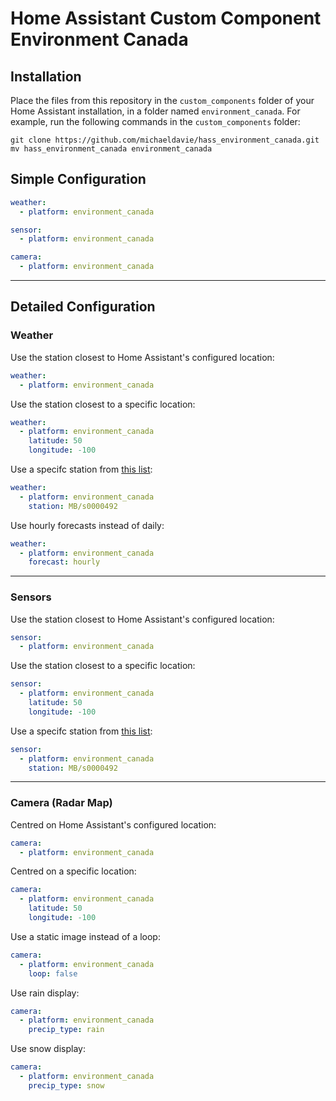 Home Assistant Custom Component  
Environment Canada
===

## Installation

Place the files from this repository in the `custom_components` folder of your Home Assistant installation, in a folder named `environment_canada`. For example, run the following commands in the `custom_components` folder:

```
git clone https://github.com/michaeldavie/hass_environment_canada.git
mv hass_environment_canada environment_canada
```

## Simple Configuration

```yaml
weather:
  - platform: environment_canada

sensor:
  - platform: environment_canada

camera:
  - platform: environment_canada
```

---

## Detailed Configuration

### Weather

Use the station closest to Home Assistant's configured location:

```yaml
weather:
  - platform: environment_canada
```

Use the station closest to a specific location:

```yaml
weather:
  - platform: environment_canada
    latitude: 50
    longitude: -100
```

Use a specifc station from [this list](https://dd.weather.gc.ca/citypage_weather/docs/site_list_en.csv):

```yaml
weather:
  - platform: environment_canada
    station: MB/s0000492
```

Use hourly forecasts instead of daily:

```yaml
weather:
  - platform: environment_canada
    forecast: hourly
```

---

### Sensors

Use the station closest to Home Assistant's configured location:

```yaml
sensor:
  - platform: environment_canada
```

Use the station closest to a specific location:

```yaml
sensor:
  - platform: environment_canada
    latitude: 50
    longitude: -100
```

Use a specifc station from [this list](https://dd.weather.gc.ca/citypage_weather/docs/site_list_en.csv):

```yaml
sensor:
  - platform: environment_canada
    station: MB/s0000492
```

---

### Camera (Radar Map)

Centred on Home Assistant's configured location:

```yaml
camera:
  - platform: environment_canada
```

Centred on a specific location:

```yaml
camera:
  - platform: environment_canada
    latitude: 50
    longitude: -100
```

Use a static image instead of a loop:

```yaml
camera:
  - platform: environment_canada
    loop: false
```

Use rain display:

```yaml
camera:
  - platform: environment_canada
    precip_type: rain
```

Use snow display:

```yaml
camera:
  - platform: environment_canada
    precip_type: snow
```
